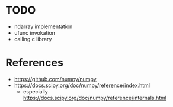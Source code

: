 <!--
{
  "title": "Numpy",
  "date": "2017-07-16T16:24:27+09:00",
  "category": "",
  "tags": [],
  "draft": true
}
-->

# TODO

- ndarray implementation
- ufunc invokation
- calling c library


# References

- https://github.com/numpy/numpy
- https://docs.scipy.org/doc/numpy/reference/index.html
  - especially https://docs.scipy.org/doc/numpy/reference/internals.html
